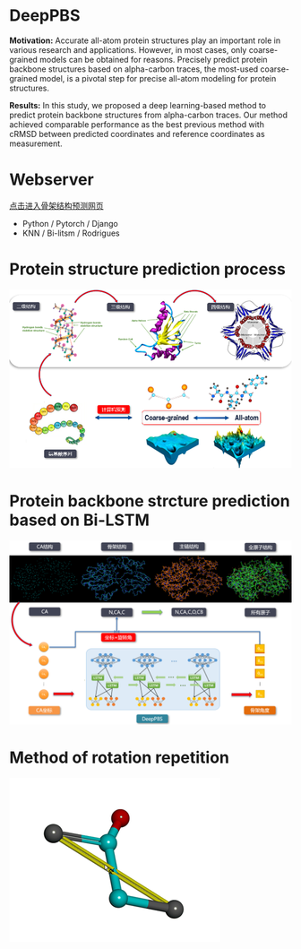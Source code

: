 # DeepPBS
**Motivation:** Accurate all-atom protein structures play an important role in various research and applications. However, in most cases, only coarse-grained models can be obtained for reasons. Precisely predict protein backbone structures based on alpha-carbon traces, the most-used coarse-grained model, is a pivotal step for precise all-atom modeling for protein structures. 

**Results:** In this study, we proposed a deep learning-based method to predict protein backbone structures from alpha-carbon traces. Our method achieved comparable performance as the best previous method with cRMSD between predicted coordinates and reference coordinates as measurement.

# Webserver
[点击进入骨架结构预测网页](deeppbs.com)
* Python / Pytorch / Django
* KNN / Bi-litsm / Rodrigues


# Protein structure prediction process
![](https://github.com/ElvinJun/DeepPBS/blob/master/process.jpg?raw=true)


# Protein backbone strcture prediction based on Bi-LSTM
![deeppbs](https://github.com/ElvinJun/DeepPBS/blob/master/our_process%20.jpg?raw=true)


# Method of rotation repetition
![rotation](https://github.com/ElvinJun/DeepPBS/blob/master/rotation.jpg?raw=true)
